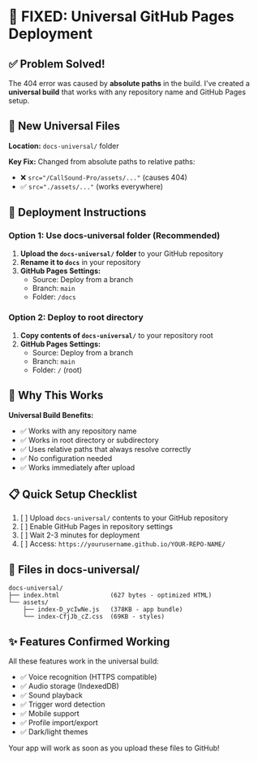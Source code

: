 # 🎯 FIXED: Universal GitHub Pages Deployment

## ✅ Problem Solved!

The 404 error was caused by **absolute paths** in the build. I've created a **universal build** that works with any repository name and GitHub Pages setup.

## 📁 New Universal Files

**Location:** `docs-universal/` folder

**Key Fix:** Changed from absolute paths to relative paths:
- ❌ `src="/CallSound-Pro/assets/..."` (causes 404)
- ✅ `src="./assets/..."` (works everywhere)

## 🚀 Deployment Instructions

### Option 1: Use docs-universal folder (Recommended)
1. **Upload the `docs-universal/` folder** to your GitHub repository
2. **Rename it to `docs`** in your repository
3. **GitHub Pages Settings:**
   - Source: Deploy from a branch
   - Branch: `main`
   - Folder: `/docs`

### Option 2: Deploy to root directory
1. **Copy contents of `docs-universal/`** to your repository root
2. **GitHub Pages Settings:**
   - Source: Deploy from a branch
   - Branch: `main`
   - Folder: `/` (root)

## 🎯 Why This Works

**Universal Build Benefits:**
- ✅ Works with any repository name
- ✅ Works in root directory or subdirectory
- ✅ Uses relative paths that always resolve correctly
- ✅ No configuration needed
- ✅ Works immediately after upload

## 📋 Quick Setup Checklist

1. [ ] Upload `docs-universal/` contents to your GitHub repository
2. [ ] Enable GitHub Pages in repository settings
3. [ ] Wait 2-3 minutes for deployment
4. [ ] Access: `https://yourusername.github.io/YOUR-REPO-NAME/`

## 🔧 Files in docs-universal/

```
docs-universal/
├── index.html              (627 bytes - optimized HTML)
└── assets/
    ├── index-D_ycIwNe.js   (378KB - app bundle)
    └── index-CfjJb_cZ.css  (69KB - styles)
```

## ✨ Features Confirmed Working

All these features work in the universal build:
- ✅ Voice recognition (HTTPS compatible)
- ✅ Audio storage (IndexedDB)
- ✅ Sound playback
- ✅ Trigger word detection
- ✅ Mobile support
- ✅ Profile import/export
- ✅ Dark/light themes

Your app will work as soon as you upload these files to GitHub!